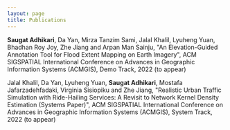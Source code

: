 ```yaml
---
layout: page
title: Publications
---
```


<div class="media">
    <div class="media-body">
       <p class="media-heading">
          <strong>Saugat Adhikari</strong>, Da Yan, Mirza Tanzim Sami, Jalal Khalil, Lyuheng Yuan, Bhadhan Roy Joy, Zhe Jiang and Arpan Man Sainju, "An Elevation-Guided Annotation Tool for Flood Extent Mapping on Earth Imagery", ACM SIGSPATIAL International Conference on Advances in Geographic Information Systems (ACMGIS), Demo Track, 2022 (to appear)<br />
       </p>
    </div>
</div>

<div class="media">
    <div class="media-body">
       <p class="media-heading">
          Jalal Khalil, Da Yan, Lyuheng Yuan, <strong>Saugat Adhikari</strong>, Mostafa Jafarzadehfadaki, Virginia Sisiopiku and Zhe Jiang, "Realistic Urban Traffic Simulation with Ride-Hailing Services: A Revisit to Network Kernel Density Estimation (Systems Paper)", ACM SIGSPATIAL International Conference on Advances in Geographic Information Systems (ACMGIS), System Track, 2022 (to appear)<br />
       </p>
    </div>
</div>

